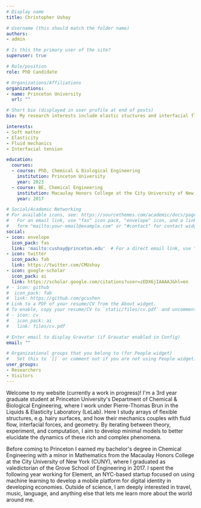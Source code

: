 ```yaml
---
# Display name
title: Christopher Ushay

# Username (this should match the folder name)
authors:
- admin

# Is this the primary user of the site?
superuser: true

# Role/position
role: PhD Candidate

# Organizations/Affiliations
organizations:
- name: Princeton University
  url: ""

# Short bio (displayed in user profile at end of posts)
bio: My research interests include elastic stuctures and interfacial flows.

interests:
- Soft matter
- Elasticity
- Fluid mechanics
- Interfacial tension

education:
  courses:
  - course: PhD, Chemical & Biological Engineering
    institution: Princeton University
    year: 2023
  - course: BE, Chemical Engineering
    institution: Macaulay Honors College at the City University of New York
    year: 2017

# Social/Academic Networking
# For available icons, see: https://sourcethemes.com/academic/docs/page-builder/#icons
#   For an email link, use "fas" icon pack, "envelope" icon, and a link in the
#   form "mailto:your-email@example.com" or "#contact" for contact widget.
social:
- icon: envelope
  icon_pack: fas
  link: 'mailto:cushay@princeton.edu'  # For a direct email link, use "mailto:test@example.org".
- icon: twitter
  icon_pack: fab
  link: https://twitter.com/CMUshay
- icon: google-scholar
  icon_pack: ai
  link: https://scholar.google.com/citations?user=zEDX6jIAAAAJ&hl=en
# - icon: github
#  icon_pack: fab
#  link: https://github.com/gcushen
# Link to a PDF of your resume/CV from the About widget.
# To enable, copy your resume/CV to `static/files/cv.pdf` and uncomment the lines below.
# - icon: cv
#   icon_pack: ai
#   link: files/cv.pdf

# Enter email to display Gravatar (if Gravatar enabled in Config)
email: ""

# Organizational groups that you belong to (for People widget)
#   Set this to `[]` or comment out if you are not using People widget.
user_groups:
- Researchers
- Visitors
---
```


Welcome to my website (currently a work in progress)! I'm a 3rd year graduate student at Princeton University's Department of Chemical & Biological Engineering, where I work under Pierre-Thomas Brun in the Liquids & Elasticity Laboratory (LeLab). Here I study arrays of flexible structures, e.g. hairy surfaces, and how their mechanics couples with fluid flow, interfacial forces, and geometry. By iterating between theory, experiment, and computation, I aim to develop minimal models to better elucidate the dynamics of these rich and complex phenomena.

Before coming to Princeton I earned my bachelor's degree in Chemical Engineering with a minor in Mathematics from the Macaulay Honors College at the City University of New York (CUNY), where I graduated as valedictorian of the Grove School of Engineering in 2017. I spent the following year working for Element, an NYC-based startup focused on using machine learning to develop a mobile platform for digital identity in developing economies. Outside of science, I am deeply interested in travel, music, language, and anything else that lets me learn more about the world around me.
